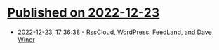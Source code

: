 # [Published on 2022-12-23](index.md)

* [2022-12-23, 17:36:38](https://news.ycombinator.com/item?id=34108469) - [RssCloud, WordPress. FeedLand, and Dave Winer](https://andysylvester.com/2022/12/22/rsscloud-wordpress-feedland-and-dave-winer/)
